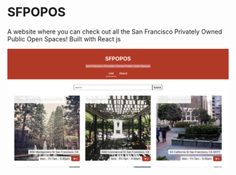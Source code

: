 # SFPOPOS

A website where you can check out all the San Francisco Privately Owned Public Open Spaces!
Built with React js

![DEMO](./imgs/demo_img.png)

